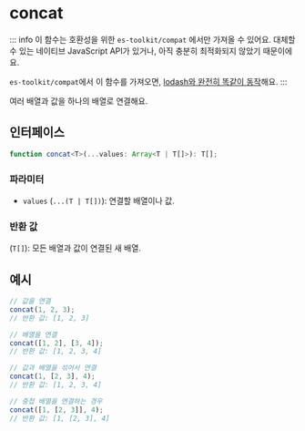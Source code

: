 # concat

::: info
이 함수는 호환성을 위한 `es-toolkit/compat` 에서만 가져올 수 있어요. 대체할 수 있는 네이티브 JavaScript API가 있거나, 아직 충분히 최적화되지 않았기 때문이에요.

`es-toolkit/compat`에서 이 함수를 가져오면, [lodash와 완전히 똑같이 동작](../../../compatibility.md)해요.
:::

여러 배열과 값을 하나의 배열로 연결해요.

## 인터페이스

```typescript
function concat<T>(...values: Array<T | T[]>): T[];
```

### 파라미터

- `values` (`...(T | T[])`): 연결할 배열이나 값.

### 반환 값

(`T[]`): 모든 배열과 값이 연결된 새 배열.

## 예시

```typescript
// 값을 연결
concat(1, 2, 3);
// 반환 값: [1, 2, 3]

// 배열을 연결
concat([1, 2], [3, 4]);
// 반환 값: [1, 2, 3, 4]

// 값과 배열을 섞어서 연결
concat(1, [2, 3], 4);
// 반환 값: [1, 2, 3, 4]

// 중첩 배열을 연결하는 경우
concat([1, [2, 3]], 4);
// 반환 값: [1, [2, 3], 4]
```
